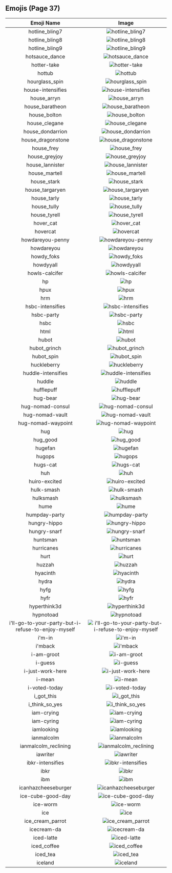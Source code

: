 
  ## Emojis (Page 37)
  |Emoji Name|Image|
  | :-: | :-: |
  |hotline_bling7| ![hotline_bling7](/emojis/hashicorp/hotline_bling7.jpg)|
  |hotline_bling8| ![hotline_bling8](/emojis/hashicorp/hotline_bling8.jpg)|
  |hotline_bling9| ![hotline_bling9](/emojis/hashicorp/hotline_bling9.jpg)|
  |hotsauce_dance| ![hotsauce_dance](/emojis/hashicorp/hotsauce_dance.gif)|
  |hotter-take| ![hotter-take](/emojis/hashicorp/hotter-take.png)|
  |hottub| ![hottub](/emojis/hashicorp/hottub.jpg)|
  |hourglass_spin| ![hourglass_spin](/emojis/hashicorp/hourglass_spin.gif)|
  |house-intensifies| ![house-intensifies](/emojis/hashicorp/house-intensifies.gif)|
  |house_arryn| ![house_arryn](/emojis/hashicorp/house_arryn.png)|
  |house_baratheon| ![house_baratheon](/emojis/hashicorp/house_baratheon.png)|
  |house_bolton| ![house_bolton](/emojis/hashicorp/house_bolton.png)|
  |house_clegane| ![house_clegane](/emojis/hashicorp/house_clegane.png)|
  |house_dondarrion| ![house_dondarrion](/emojis/hashicorp/house_dondarrion.png)|
  |house_dragonstone| ![house_dragonstone](/emojis/hashicorp/house_dragonstone.jpg)|
  |house_frey| ![house_frey](/emojis/hashicorp/house_frey.png)|
  |house_greyjoy| ![house_greyjoy](/emojis/hashicorp/house_greyjoy.png)|
  |house_lannister| ![house_lannister](/emojis/hashicorp/house_lannister.png)|
  |house_martell| ![house_martell](/emojis/hashicorp/house_martell.png)|
  |house_stark| ![house_stark](/emojis/hashicorp/house_stark.png)|
  |house_targaryen| ![house_targaryen](/emojis/hashicorp/house_targaryen.png)|
  |house_tarly| ![house_tarly](/emojis/hashicorp/house_tarly.jpg)|
  |house_tully| ![house_tully](/emojis/hashicorp/house_tully.png)|
  |house_tyrell| ![house_tyrell](/emojis/hashicorp/house_tyrell.png)|
  |hover_cat| ![hover_cat](/emojis/hashicorp/hover_cat.gif)|
  |hovercat| ![hovercat](/emojis/hashicorp/hovercat.gif)|
  |howdareyou-penny| ![howdareyou-penny](/emojis/hashicorp/howdareyou-penny.png)|
  |howdareyou| ![howdareyou](/emojis/hashicorp/howdareyou.png)|
  |howdy_foks| ![howdy_foks](/emojis/hashicorp/howdy_foks.jpg)|
  |howdyyall| ![howdyyall](/emojis/hashicorp/howdyyall.png)|
  |howls-calcifer| ![howls-calcifer](/emojis/hashicorp/howls-calcifer.png)|
  |hp| ![hp](/emojis/hashicorp/hp.jpg)|
  |hpux| ![hpux](/emojis/hashicorp/hpux.jpg)|
  |hrm| ![hrm](/emojis/hashicorp/hrm.png)|
  |hsbc-intensifies| ![hsbc-intensifies](/emojis/hashicorp/hsbc-intensifies.gif)|
  |hsbc-party| ![hsbc-party](/emojis/hashicorp/hsbc-party.gif)|
  |hsbc| ![hsbc](/emojis/hashicorp/hsbc.png)|
  |html| ![html](/emojis/hashicorp/html.png)|
  |hubot| ![hubot](/emojis/hashicorp/hubot.jpg)|
  |hubot_grinch| ![hubot_grinch](/emojis/hashicorp/hubot_grinch.png)|
  |hubot_spin| ![hubot_spin](/emojis/hashicorp/hubot_spin.gif)|
  |huckleberry| ![huckleberry](/emojis/hashicorp/huckleberry.png)|
  |huddle-intensifies| ![huddle-intensifies](/emojis/hashicorp/huddle-intensifies.gif)|
  |huddle| ![huddle](/emojis/hashicorp/huddle.png)|
  |hufflepuff| ![hufflepuff](/emojis/hashicorp/hufflepuff.png)|
  |hug-bear| ![hug-bear](/emojis/hashicorp/hug-bear.png)|
  |hug-nomad-consul| ![hug-nomad-consul](/emojis/hashicorp/hug-nomad-consul.png)|
  |hug-nomad-vault| ![hug-nomad-vault](/emojis/hashicorp/hug-nomad-vault.png)|
  |hug-nomad-waypoint| ![hug-nomad-waypoint](/emojis/hashicorp/hug-nomad-waypoint.png)|
  |hug| ![hug](/emojis/hashicorp/hug.jpg)|
  |hug_good| ![hug_good](/emojis/hashicorp/hug_good.gif)|
  |hugefan| ![hugefan](/emojis/hashicorp/hugefan.png)|
  |hugops| ![hugops](/emojis/hashicorp/hugops.png)|
  |hugs-cat| ![hugs-cat](/emojis/hashicorp/hugs-cat.gif)|
  |huh| ![huh](/emojis/hashicorp/huh.png)|
  |huiro-excited| ![huiro-excited](/emojis/hashicorp/huiro-excited.gif)|
  |hulk-smash| ![hulk-smash](/emojis/hashicorp/hulk-smash.gif)|
  |hulksmash| ![hulksmash](/emojis/hashicorp/hulksmash.png)|
  |hume| ![hume](/emojis/hashicorp/hume.png)|
  |humpday-party| ![humpday-party](/emojis/hashicorp/humpday-party.gif)|
  |hungry-hippo| ![hungry-hippo](/emojis/hashicorp/hungry-hippo.gif)|
  |hungry-snarf| ![hungry-snarf](/emojis/hashicorp/hungry-snarf.png)|
  |huntsman| ![huntsman](/emojis/hashicorp/huntsman.png)|
  |hurricanes| ![hurricanes](/emojis/hashicorp/hurricanes.png)|
  |hurt| ![hurt](/emojis/hashicorp/hurt.png)|
  |huzzah| ![huzzah](/emojis/hashicorp/huzzah.gif)|
  |hyacinth| ![hyacinth](/emojis/hashicorp/hyacinth.png)|
  |hydra| ![hydra](/emojis/hashicorp/hydra.png)|
  |hyfg| ![hyfg](/emojis/hashicorp/hyfg.jpg)|
  |hyfr| ![hyfr](/emojis/hashicorp/hyfr.png)|
  |hyperthink3d| ![hyperthink3d](/emojis/hashicorp/hyperthink3d.gif)|
  |hypnotoad| ![hypnotoad](/emojis/hashicorp/hypnotoad.gif)|
  |i'll-go-to-your-party-but-i-refuse-to-enjoy-myself| ![i'll-go-to-your-party-but-i-refuse-to-enjoy-myself](/emojis/hashicorp/i'll-go-to-your-party-but-i-refuse-to-enjoy-myself.png)|
  |i'm-in| ![i'm-in](/emojis/hashicorp/i'm-in.gif)|
  |i'mback| ![i'mback](/emojis/hashicorp/i'mback.jpg)|
  |i-am-groot| ![i-am-groot](/emojis/hashicorp/i-am-groot.jpg)|
  |i-guess| ![i-guess](/emojis/hashicorp/i-guess.png)|
  |i-just-work-here| ![i-just-work-here](/emojis/hashicorp/i-just-work-here.png)|
  |i-mean| ![i-mean](/emojis/hashicorp/i-mean.png)|
  |i-voted-today| ![i-voted-today](/emojis/hashicorp/i-voted-today.png)|
  |i_got_this| ![i_got_this](/emojis/hashicorp/i_got_this.jpg)|
  |i_think_so_yes| ![i_think_so_yes](/emojis/hashicorp/i_think_so_yes.png)|
  |iam-crying| ![iam-crying](/emojis/hashicorp/iam-crying.gif)|
  |iam-cyring| ![iam-cyring](/emojis/hashicorp/iam-cyring.gif)|
  |iamlooking| ![iamlooking](/emojis/hashicorp/iamlooking.jpg)|
  |ianmalcolm| ![ianmalcolm](/emojis/hashicorp/ianmalcolm.png)|
  |ianmalcolm_reclining| ![ianmalcolm_reclining](/emojis/hashicorp/ianmalcolm_reclining.png)|
  |iawriter| ![iawriter](/emojis/hashicorp/iawriter.png)|
  |ibkr-intensifies| ![ibkr-intensifies](/emojis/hashicorp/ibkr-intensifies.gif)|
  |ibkr| ![ibkr](/emojis/hashicorp/ibkr.png)|
  |ibm| ![ibm](/emojis/hashicorp/ibm.jpg)|
  |icanhazcheeseburger| ![icanhazcheeseburger](/emojis/hashicorp/icanhazcheeseburger.png)|
  |ice-cube-good-day| ![ice-cube-good-day](/emojis/hashicorp/ice-cube-good-day.png)|
  |ice-worm| ![ice-worm](/emojis/hashicorp/ice-worm.png)|
  |ice| ![ice](/emojis/hashicorp/ice.png)|
  |ice_cream_parrot| ![ice_cream_parrot](/emojis/hashicorp/ice_cream_parrot.gif)|
  |icecream-da| ![icecream-da](/emojis/hashicorp/icecream-da.png)|
  |iced-latte| ![iced-latte](/emojis/hashicorp/iced-latte.png)|
  |iced_coffee| ![iced_coffee](/emojis/hashicorp/iced_coffee.png)|
  |iced_tea| ![iced_tea](/emojis/hashicorp/iced_tea.png)|
  |iceland| ![iceland](/emojis/hashicorp/iceland.png)|
  